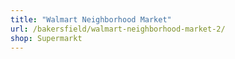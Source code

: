 ```yaml
---
title: "Walmart Neighborhood Market"
url: /bakersfield/walmart-neighborhood-market-2/
shop: Supermarkt
---
```

